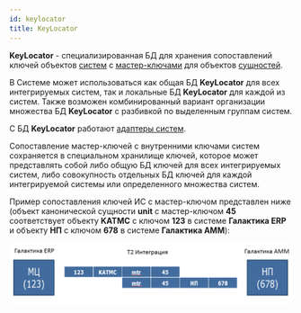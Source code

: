 ```yaml
---
id: keylocator
title: KeyLocator
---
```


**KeyLocator** - специализированная БД для хранения сопоставлений ключей объектов [систем](model\systems.md) с [мастер-ключами](model\masterkeys.md) для объектов [сущностей](model\entities.md).

В Системе может использоваться как общая БД **KeyLocator** для всех интегрируемых систем, так и локальные БД **KeyLocator** для каждой из систем. Также возможен комбинированный вариант организации множества БД **KeyLocator** с разбивкой по выделенным группам систем.

С БД **KeyLocator** работают [адаптеры систем](model\systems.md).


Сопоставление мастер-ключей с внутренними ключами систем сохраняется в специальном хранилище ключей, которое может представлять собой либо общую БД ключей для всех интегрируемых систем, либо совокупность отдельных БД ключей для каждой интегрируемой системы или определенного множества систем.

Пример сопоставления ключей ИС с мастер-ключом представлен ниже (объект канонической сущности **unit** с мастер-ключом **45** соответствует объекту **KATMC** с ключом **123** в системе **Галактика ERP** и объекту **НП** с ключом **678** в системе **Галактика АММ**):

![img](./_assets/KeyMappingSample.png)
